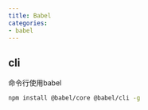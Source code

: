 ```yaml
---
title: Babel
categories: 
- babel
---
```


## cli

命令行使用babel

```sh
npm install @babel/core @babel/cli -g
```
